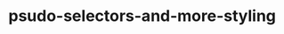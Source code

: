 # psudo-selectors-and-more-styling
<!DOCTYPE html>
<html lang="en">
<head>
    <meta charset="UTF-8">
    <meta http-equiv="X-UA-Compatible" content="IE=edge">
    <meta name="viewport" content="width=device-width, initial-scale=1.0">
    <title>pseudo selectors and more designing</title>
    <style>
        .container{
            border: 2px solid red;
            background-color: rgb(85, 146, 24);
            padding: 34px;
            margin: auto;
            width: 666px;
        }
        a:hover{
            /* border: 2px solid grey; */
            text-decoration:underline hotpink;
            color: indianred;

        }
        a:visited{
            color: rgb(184, 240, 32);
        }
        a:active{
            color: lightcoral;
            background-color: lightskyblue;
        }
        .btn:hover{/* hover to used for mouse click effect*/
            color: rgb(129, 10, 158);
            border: 4px solid rgb(252, 151, 18);
            border-radius: 25px;
            font-family: Georgia, 'Times New Roman', Times, serif;

        }
        button{
            background-color: rgb(85, 110, 250);
        }
    </style>
</head>
<body>
    <div class="container" id="cont1">
        <h3>this is my heading</h3>
        <p>Lorem ipsum dolor sit amet consectetur adipisicing elit. Unde dicta rerum temporibus iure asperiores, aspernatur reiciendis perferendis quaerat sint, ducimus laudantium a aliquid incidunt dolores, itaque sequi mollitia in enim voluptatibus consequuntur modi. Eligendi, repellat iure magnam velit, quia at fugit, id sapiente recusandae deleniti animi. Consequatur unde quos praesentium.
            <a href="contact.com" target="_blank"> contact us </a>
            <br>readmore... <button class="btn">
                click here
            </button>
        </p>

    </div>
</body>
</html>
